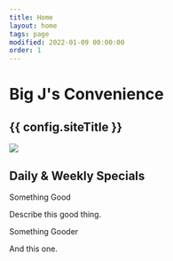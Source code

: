 ```yaml
---
title: Home
layout: home
tags: page
modified: 2022-01-09 00:00:00
order: 1
---
```


<h1 class="pt-20 pb-6 px-4 text-center">
	<span class="text-6xl md:text-8xl font-bold text-transparent bg-clip-text bg-gradient-to-r from-indigo-500 via-purple-500 to-pink-500">
		Big J's Convenience
	</span>
</h1>
<h2 class="pb-12 text-2xl md:text-4xl font-bold text-center text-purple-800">
	{{ config.siteTitle }}
</h2>

<div class="container max-w-5xl mx-auto text-xl text-center mb-20">
	

<div class="grid md:grid-cols-2  max-w-none mt-20 mb-40 ">
<div>
<img src="/images/big-js.jpg" class="mx-auto shadow-lg rounded">
</div>
<div>
<h2 class="text-purple-800 text-4xl md:text-4xl mt-10 md:mt-0 mb-10 font-bold mx-auto">Daily &amp; Weekly Specials</h2>
<p class="text-xl leading-relaxed text-purple-700 font-bold">Something Good</p>
<p>Describe this good thing.</p>
<p class="text-xl leading-relaxed text-purple-700 font-bold mt-10">Something Gooder</p>
<p>And this one.</p>

</div>
<div>

</div>